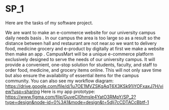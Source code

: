 # SP_1
Here are the tasks of my software project.

We are want to make an e-commerce website for our university campus daily needs basis . 
In our campus the area is too large so as a result so the distance between hall and restaurant are not near.so we want to delivery food, 
medicine grocery and e-product by digitally at first 
we make a website then make an app . 
CampusMart will be a unique e-commerce platform exclusively designed to serve the needs of our university campus. 
It will provide a convenient, one-stop solution for students, faculty, and 
staff to order food, medicine, and grocery items online. 
This will not only save time but also ensure the availability of 
essential items for the campus community. 
You can also see my workflow diagram: 
https://drive.google.com/file/d/1u7OE1MVZSKgAqT6X3KSk91iYOFxaxJ7H/view?usp=sharing
Here is my app prototype:
https://www.figma.com/file/GuveCl0hmsle4YatO3RMpY/SP_2?type=design&node-id=0%3A1&mode=design&t=5dIj7cCDTACcBbtf-1
